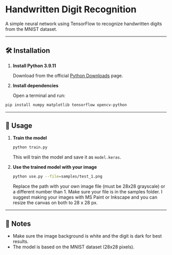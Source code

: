 # Handwritten Digit Recognition

A simple neural network using TensorFlow to recognize handwritten digits from the MNIST dataset.

---

## 🛠 Installation

1. **Install Python 3.9.11**

   Download from the official [Python Downloads](https://www.python.org/downloads/release/python-3911/) page.

2. **Install dependencies**

   Open a terminal and run:

```bash
pip install numpy matplotlib tensorflow opencv-python
```

---

## 🚀 Usage

1. **Train the model**

   ```bash
   python train.py
   ```

   This will train the model and save it as `model.keras`.

2. **Use the trained model with your image**

   ```bash
   python use.py --file=samples/test_1.png
   ```

   Replace the path with your own image file (must be 28x28 grayscale) or a different number than 1. Make sure your file is in the samples folder. 
   I suggest making your images with MS Paint or Inkscape and you can resize the canvas on both to 28 x 28 px.
---

## 📝 Notes

* Make sure the image background is white and the digit is dark for best results.
* The model is based on the MNIST dataset (28x28 pixels).